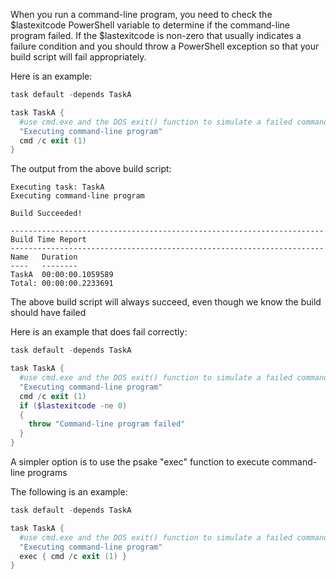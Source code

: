 When you run a command-line program, you need to check the $lastexitcode PowerShell variable to determine if the command-line program failed.  If the $lastexitcode is non-zero that usually indicates a failure condition and you should throw a PowerShell exception so that your build script will fail appropriately.

Here is an example:

```powershell
task default -depends TaskA

task TaskA {
  #use cmd.exe and the DOS exit() function to simulate a failed command-line execution
  "Executing command-line program"
  cmd /c exit (1) 
}
```

The output from the above build script:

```
Executing task: TaskA
Executing command-line program

Build Succeeded!

----------------------------------------------------------------------
Build Time Report
----------------------------------------------------------------------
Name   Duration
----   --------
TaskA  00:00:00.1059589
Total: 00:00:00.2233691
```

The above build script will always succeed, even though we know the build should have failed

Here is an example that does fail correctly:

```powershell
task default -depends TaskA

task TaskA {
  #use cmd.exe and the DOS exit() function to simulate a failed command-line execution
  "Executing command-line program"
  cmd /c exit (1) 
  if ($lastexitcode -ne 0)
  {
    throw "Command-line program failed"
  }
}
```

A simpler option is to use the psake "exec" function to execute command-line programs

The following is an example:

```powershell
task default -depends TaskA

task TaskA {
  #use cmd.exe and the DOS exit() function to simulate a failed command-line execution
  "Executing command-line program"
  exec { cmd /c exit (1) }
}
```
